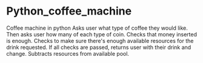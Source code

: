 # Python_coffee_machine
Coffee machine in python
Asks user what type of coffee they would like.
Then asks user how many of each type of coin.
Checks that money inserted is enough.
Checks to make sure there's enough available resources for the drink requested.
If all checks are passed, returns user with their drink and change.
Subtracts resources from available pool.
